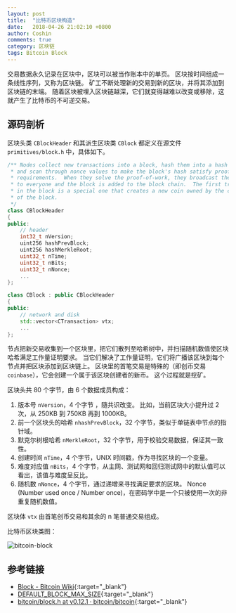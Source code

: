 ```yaml
---
layout: post
title:  "比特币区块构造"
date:   2018-04-26 21:02:10 +0800
author: Coshin
comments: true
category: 区块链
tags: Bitcoin Block
---
```

交易数据永久记录在区块中，区块可以被当作账本中的单页。
区块按时间组成一条线性序列，又称为区块链。
矿工不断处理新的交易到新的区块，并将其添加到区块链的末端。
随着区块被埋入区块链越深，它们就变得越难以改变或移除，这就产生了比特币的不可逆交易。

## 源码剖析

区块头类 `CBlockHeader` 和其派生区块类 `CBlock` 都定义在源文件 `primitives/block.h` 中，具体如下。

```cpp
/** Nodes collect new transactions into a block, hash them into a hash tree,
 * and scan through nonce values to make the block's hash satisfy proof-of-work
 * requirements.  When they solve the proof-of-work, they broadcast the block
 * to everyone and the block is added to the block chain.  The first transaction
 * in the block is a special one that creates a new coin owned by the creator
 * of the block.
 */
class CBlockHeader
{
public:
    // header
    int32_t nVersion;
    uint256 hashPrevBlock;
    uint256 hashMerkleRoot;
    uint32_t nTime;
    uint32_t nBits;
    uint32_t nNonce;
    ...
};

class CBlock : public CBlockHeader
{
public:
    // network and disk
    std::vector<CTransaction> vtx;
    ...
};
```

节点把新交易收集到一个区块里，把它们散列至哈希树中，并扫描随机数值使区块哈希满足工作量证明要求。
当它们解决了工作量证明，它们将广播该区块到每个节点并把区块添加到区块链上。
区块里的首笔交易是特殊的（即创币交易 `coinbase`），它会创建一个属于该区块创建者的新币。
这个过程就是挖矿。

区块头共 80 个字节，由 6 个数据成员构成：
1. 版本号 `nVersion`，4 个字节 ，隨共识改变。
比如，当前区块大小提升过 2 次，从 250KB 到 750KB 再到 1000KB。
2. 前一个区块头的哈希 `nhashPrevBlock`，32 个字节，类似于单链表中节点的指针域。
3. 默克尔树根哈希 `nMerkleRoot`，32 个字节，用于校验交易数据，保证其一致性。
4. 创建时间 `nTime`，4 个字节，UNIX 时间戳，作为寻找区块的一个变量。
5. 难度对应值 `nBits`，4 个字节，从主网、测试网和回归测试网中的默认值可以看出，该值与难度呈反比。
6. 随机数 `nNonce`，4 个字节，通过递增来寻找满足要求的区块。
Nonce (Number used once / Number once)，在密码学中是一个只被使用一次的非重复随机数值。

区块体 `vtx` 由首笔创币交易和其余的 n 笔普通交易组成。

比特币区块类图：

![bitcoin-block](https://www.plantuml.com/plantuml/svg/NOxDIiHG34Rtzocobu4o_YpA8EFCHXUAwE1MucsWeRU996aLVzxTqfbDtPvp4hwj1reCVKcUiH1SL1LyS1Djyexb7Grxo0NTRoACtuQWkwpop5y4LKhxNT7StH8sPB3vMQtWI5AQRs3XlnESoGkPimhKCB34-Ver9jgYjuz6uroVrFhowcJkoRf2JwgnK7BWdfP_PCVX_z23IfupuIFxNOwRPutnEIKUJLsFb4DjipyOYcCELhcURhOapT2NFm00)

## 参考链接

* [Block - Bitcoin Wiki](https://en.bitcoin.it/wiki/Block){:target="_blank"}
* [DEFAULT_BLOCK_MAX_SIZE](https://github.com/bitcoin/bitcoin/search?q=DEFAULT_BLOCK_MAX_SIZE&type=Issues){:target="_blank"}
* [bitcoin/block.h at v0.12.1 · bitcoin/bitcoin](https://github.com/bitcoin/bitcoin/blob/v0.12.1/src/primitives/block.h){:target="_blank"}
